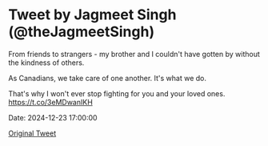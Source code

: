 # Tweet by Jagmeet Singh (@theJagmeetSingh)

From friends to strangers - my brother and I couldn't have gotten by without the kindness of others.

As Canadians, we take care of one another. It's what we do. 

That's why I won't ever stop fighting for you and your loved ones. https://t.co/3eMDwanIKH

Date: 2024-12-23 17:00:00

[Original Tweet](https://x.com/theJagmeetSingh/status/1871239345916789031)
